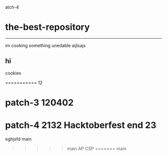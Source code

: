 atch-4
# the-best-repository
_____________
im cooking something unedable
aijlsajs

hi 
-------------
cookies

===========
12

patch-3
120402
=======



patch-4
2132
Hacktoberfest end 23
=======
eghjsfd
main
>>>>> main
AP CSP
=======
 main
